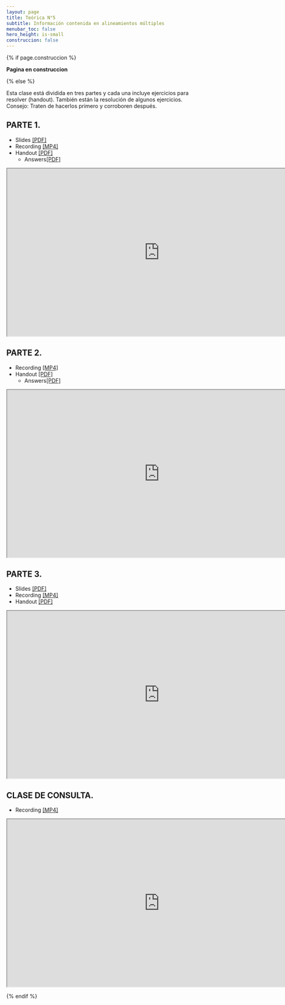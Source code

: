 ```yaml
---
layout: page
title: Teórica N°5
subtitle: Información contenida en alineamientos múltiples
menubar_toc: false
hero_height: is-small
construccion: false
---
```


{% if page.construccion %}

**Pagina en construccion**

{% else %}

Esta clase está dividida en tres partes y cada una incluye ejercicios para resolver (handout). También están la resolución de algunos ejercicios. Consejo: Traten de hacerlos primero y corroboren después.

## PARTE 1.

- Slides [[PDF]](https://drive.google.com/file/d/1qdWE6QLG9rR3Fi3fRKObWa1I1DiA_ank/view?usp=sharing)
- Recording [[MP4]](https://drive.google.com/file/d/1jzOv9RGcAQqZlQN4ZjnYzhwPFfTKLcWD/view?usp=sharing)
- Handout [[PDF]](https://drive.google.com/file/d/169xHXl8o7bbj_ea3Jep-Y0A1l0vxRYNF/view?usp=sharing)
    - Answers[[PDF]](https://drive.google.com/file/d/1tstGjVTXMRgjGbBy4WgNOSrhmsLenH7r/view?usp=sharing)

<iframe src="https://drive.google.com/file/d/1jzOv9RGcAQqZlQN4ZjnYzhwPFfTKLcWD/preview" width="800" height="440"></iframe>


## PARTE 2.

- Recording [[MP4]](https://drive.google.com/file/d/1YMPv-ln_MAx9eaWTX7QfkQAe746X9ArR/view?usp=sharing)
- Handout [[PDF]](https://drive.google.com/file/d/1C2-BKyYOi-VmD397GEjJdFgUqjkLNjgy/view?usp=sharing)
    - Answers[[PDF]](https://drive.google.com/file/d/11iYr6mUVn9i27V9-lLIgKYiLu0w5d3X4/view?usp=sharing)

<iframe src="https://drive.google.com/file/d/1YMPv-ln_MAx9eaWTX7QfkQAe746X9ArR/preview" width="800" height="440"></iframe>


## PARTE 3.
- Slides [[PDF]](https://drive.google.com/file/d/1YYwBInjkfJho0_69uXyDbT3YXMowVmdk/view?usp=sharing)
- Recording [[MP4]](https://drive.google.com/file/d/1xyoFW28TICTBNSVpw1mK6T2K29eolwWQ/view?usp=sharing)
- Handout [[PDF]](https://drive.google.com/file/d/1Ft6DYCjTGOcHRylm2y27DPjFdgqEnGas/view?usp=sharing)

<iframe src="https://drive.google.com/file/d/1xyoFW28TICTBNSVpw1mK6T2K29eolwWQ/preview" width="800" height="440"></iframe>

## CLASE DE CONSULTA.
- Recording [[MP4]](https://drive.google.com/file/d/1tCDT6eiRhFu-P11LJ1w7ZK2FE2aGjYlN/view?usp=sharing)

<iframe src="https://drive.google.com/file/d/1tCDT6eiRhFu-P11LJ1w7ZK2FE2aGjYlN/preview" width="800" height="440"></iframe>


{% endif %}
